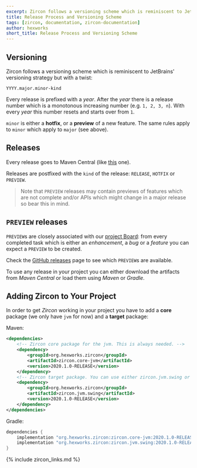 ```yaml
---
excerpt: Zircon follows a versioning scheme which is reminiscent to JetBrains' versioning strategy but with a twist.
title: Release Process and Versioning Scheme
tags: [zircon, documentation, zircon-documentation]
author: hexworks
short_title: Release Process and Versioning Scheme
---
```


## Versioning

Zircon follows a versioning scheme which is reminiscent to JetBrains' versioning strategy but 
with a twist:

`YYYY.major.minor-kind`

Every release is prefixed with a *year*. After the *year* there is a release number which is a
monotonous increasing number (e.g. `1, 2, 3, n`). With every *year* this number resets and 
starts over from `1`.

`minor` is either a **hotfix**, or a **preview** of a new feature.
The same rules apply to `minor` which apply to `major` (see above).

## Releases

Every release goes to Maven Central (like [this](https://search.maven.org/search?q=a:zircon.core-jvm) one).

Releases are postfixed with the `kind` of the release: `RELEASE`, `HOTFIX` or `PREVIEW`.

> Note that `PREVIEW` releases may contain previews of features which are not complete and/or
> APIs which might change in a major release so bear this in mind.

## `PREVIEW` releases

`PREVIEW`s are closely associated with our [project Board](https://github.com/Hexworks/zircon/projects/2): 
from every completed task which is either an *enhancement*, a *bug* or a *feature* you can expect a `PREVIEW` to be created.

Check the [GitHub releases](https://github.com/Hexworks/zircon/releases) page to see which `PREVIEW`s are available.

To use any release in your project you can either download the artifacts from *Maven Central* or load them using *Maven* or *Gradle*.

## Adding Zircon to Your Project

In order to get *Zircon* working in your project you have to add a **core** package (we only have `jvm` for now) and a **target** package:

Maven:

```xml
<dependencies>
    <!-- Zircon core package for the jvm. This is always needed. -->
    <dependency>
        <groupId>org.hexworks.zircon</groupId>
        <artifactId>zircon.core-jvm</artifactId>
        <version>2020.1.0-RELEASE</version>
    </dependency>
    <!-- Zircon target package. You can use either zircon.jvm.swing or zircon.jvm.libgdx -->
    <dependency>
        <groupId>org.hexworks.zircon</groupId>
        <artifactId>zircon.jvm.swing</artifactId>
        <version>2020.1.0-RELEASE</version>
    </dependency>
</dependencies>
```

Gradle:

```groovy
dependencies {
    implementation "org.hexworks.zircon:zircon.core-jvm:2020.1.0-RELEASE"
    implementation "org.hexworks.zircon:zircon.jvm.swing:2020.1.0-RELEASE"
}
```




{% include zircon_links.md %}
